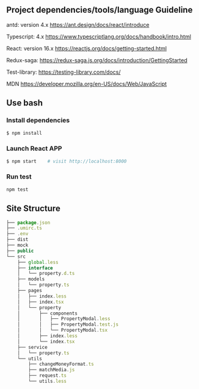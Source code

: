 ## Project dependencies/tools/language Guideline

antd: version 4.x
https://ant.design/docs/react/introduce

Typescript: 4.x
https://www.typescriptlang.org/docs/handbook/intro.html

React: version 16.x
https://reactjs.org/docs/getting-started.html

Redux-saga:
https://redux-saga.js.org/docs/introduction/GettingStarted

Test-library:
https://testing-library.com/docs/

MDN
https://developer.mozilla.org/en-US/docs/Web/JavaScript



## Use bash
### Install dependencies
```bash
$ npm install
```

### Launch React APP
```bash
$ npm start    # visit http://localhost:8000
```
### Run test 
```bash
npm test 
```

## Site Structure 
``` js
├── package.json
├── .umirc.ts
├── .env
├── dist
├── mock
├── public
└── src
    ├── global.less
    ├── interface
    │   └── property.d.ts
    ├── models
    │   └── property.ts
    ├── pages
    │   ├── index.less
    │   ├── index.tsx
    │   └── property
    │       ├── components
    │       │   ├── PropertyModal.less
    │       │   ├── PropertyModal.test.js
    │       │   └── PropertyModal.tsx
    │       ├── index.less
    │       └── index.tsx
    ├── service
    │   └── property.ts
    └── utils
        ├── changeMoneyFormat.ts
        ├── matchMedia.js
        ├── request.ts
        └── utils.less
```
